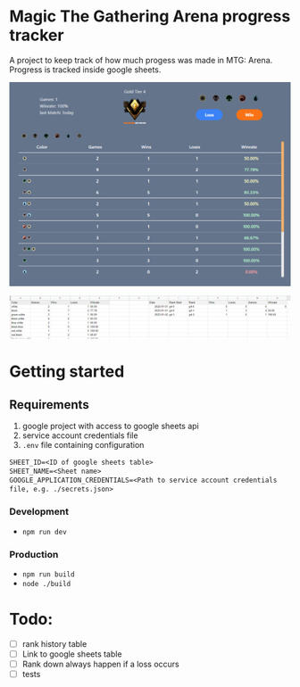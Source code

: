 # Magic The Gathering Arena progress tracker
A project to keep track of how much progess was made in MTG: Arena.
Progress is tracked inside google sheets.

![Overview](./images/Overview.png)

![Table](./images/Table.png)

# Getting started

## Requirements
1. google project with access to google sheets api
2. service account credentials file
3. `.env` file containing configuration

```
SHEET_ID=<ID of google sheets table>
SHEET_NAME=<Sheet name>
GOOGLE_APPLICATION_CREDENTIALS=<Path to service account credentials file, e.g. ./secrets.json>
```
### Development
 - `npm run dev`

### Production
 - `npm run build`
 - `node ./build`

# Todo:
- [ ] rank history table
- [ ] Link to google sheets table
- [ ] Rank down always happen if a loss occurs
- [ ] tests
